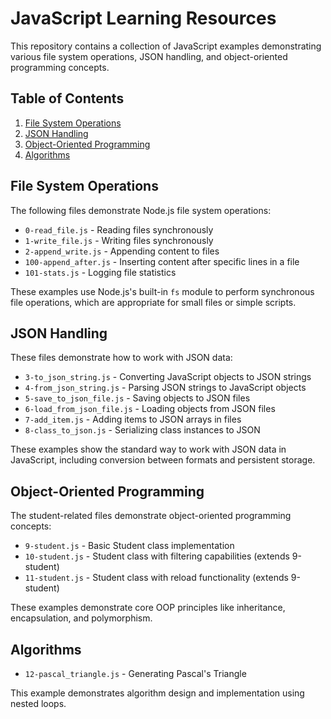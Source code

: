 # JavaScript Learning Resources

This repository contains a collection of JavaScript examples demonstrating various file system operations, JSON handling, and object-oriented programming concepts.

## Table of Contents

1. [File System Operations](#file-system-operations)
2. [JSON Handling](#json-handling)
3. [Object-Oriented Programming](#object-oriented-programming)
4. [Algorithms](#algorithms)

## File System Operations

The following files demonstrate Node.js file system operations:

- `0-read_file.js` - Reading files synchronously
- `1-write_file.js` - Writing files synchronously
- `2-append_write.js` - Appending content to files
- `100-append_after.js` - Inserting content after specific lines in a file
- `101-stats.js` - Logging file statistics

These examples use Node.js's built-in `fs` module to perform synchronous file operations, which are appropriate for small files or simple scripts.

## JSON Handling

These files demonstrate how to work with JSON data:

- `3-to_json_string.js` - Converting JavaScript objects to JSON strings
- `4-from_json_string.js` - Parsing JSON strings to JavaScript objects
- `5-save_to_json_file.js` - Saving objects to JSON files
- `6-load_from_json_file.js` - Loading objects from JSON files
- `7-add_item.js` - Adding items to JSON arrays in files
- `8-class_to_json.js` - Serializing class instances to JSON

These examples show the standard way to work with JSON data in JavaScript, including conversion between formats and persistent storage.

## Object-Oriented Programming

The student-related files demonstrate object-oriented programming concepts:

- `9-student.js` - Basic Student class implementation
- `10-student.js` - Student class with filtering capabilities (extends 9-student)
- `11-student.js` - Student class with reload functionality (extends 9-student)

These examples demonstrate core OOP principles like inheritance, encapsulation, and polymorphism.

## Algorithms

- `12-pascal_triangle.js` - Generating Pascal's Triangle

This example demonstrates algorithm design and implementation using nested loops.


